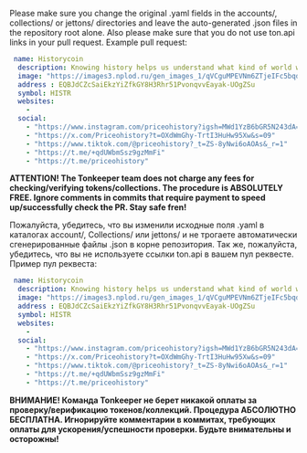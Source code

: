 Please make sure you change the original .yaml fields in the accounts/, collections/ or jettons/ directories and leave the auto-generated .json files in the repository root alone. Also please make sure that you do not use ton.api links in your pull request.
Example pull request:

```yaml
 name: Historycoin  
  description: Knowing history helps us understand what kind of world we live in. If you don't know history, then you're out of touch with your roots. Find out what the price of history.   
  image: "https://images3.nplod.ru/gen_images_1/qVCguMPEVNm6ZTjeIFc5bqdQdBPhAq4b.jpg" 
  address : EQBJdCZcSaiEkzYiZfkGY8H3Rhr51PvonqvvEayak-UOgZSu  
  symbol: HISTR  
  websites:  
    -   
  social:  
    - "https://www.instagram.com/priceohistory?igsh=MWd1YzB6bGR5N243dA=="  
    - "https://x.com/Priceohistory?t=OXdWmGhy-TrtI3HuHw95Xw&s=09"  
    - "https://www.tiktok.com/@priceohistory?_t=ZS-8yNwi6oAOAs&_r=1"  
    - "https://t.me/+qdUWbmSsz9gzMmFi"  
    - "https://t.me/priceohistory" 
```

**ATTENTION! The Tonkeeper team does not charge any fees for checking/verifying tokens/collections. The procedure is ABSOLUTELY FREE. Ignore comments in commits that require payment to speed up/successfully check the PR. Stay safe fren!**

Пожалуйста, убедитесь, что вы изменили исходные поля .yaml в каталогах account/, Collections/ или jettons/ и не трогаете автоматически сгенерированные файлы .json в корне репозитория. Так же, пожалуйста, убедитесь, что вы не используете ссылки ton.api в вашем пул реквесте.
Пример пул реквеста:

```yaml
 name: Historycoin  
  description: Knowing history helps us understand what kind of world we live in. If you don't know history, then you're out of touch with your roots. Find out what the price of history.   
  image: "https://images3.nplod.ru/gen_images_1/qVCguMPEVNm6ZTjeIFc5bqdQdBPhAq4b.jpg" 
  address : EQBJdCZcSaiEkzYiZfkGY8H3Rhr51PvonqvvEayak-UOgZSu  
  symbol: HISTR  
  websites:  
    -   
  social:  
    - "https://www.instagram.com/priceohistory?igsh=MWd1YzB6bGR5N243dA=="  
    - "https://x.com/Priceohistory?t=OXdWmGhy-TrtI3HuHw95Xw&s=09"  
    - "https://www.tiktok.com/@priceohistory?_t=ZS-8yNwi6oAOAs&_r=1"  
    - "https://t.me/+qdUWbmSsz9gzMmFi"  
    - "https://t.me/priceohistory" 
  ```

**ВНИМАНИЕ! Команда Tonkeeper не берет никакой оплаты за проверку/верификацию токенов/коллекций. Процедура АБСОЛЮТНО БЕСПЛАТНА. Игнорируйте комментарии в коммитах, требующих оплаты для ускорения/успешности проверки. Будьте внимательны и осторожны!**
